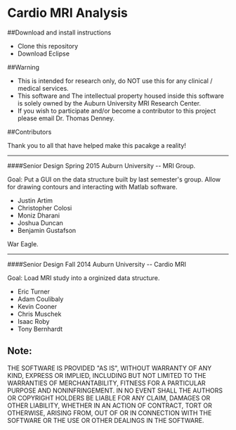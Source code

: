 # Cardio MRI Analysis


##Download and install instructions
- Clone this repository
- Download Eclipse


##Warning

- This is intended for research only, do NOT use this for any clinical / medical services. 
- This software and The intellectual property housed inside this software is solely owned by the Auburn University MRI Research Center.
- If you wish to participate and/or become a contributor to this project please email Dr. Thomas Denney.

##Contributors 

Thank you to all that have helped make this pacakge a reality!

___________________________________________________________

####Senior Design Spring 2015 Auburn University -- MRI Group. 

Goal: Put a GUI on the data structure built by last semester's group. Allow for drawing contours and interacting with Matlab software.
- Justin Artim
- Christopher Colosi
- Moniz Dharani
- Joshua Duncan
- Benjamin Gustafson

War Eagle.

___________________________________________________________

####Senior Design Fall 2014 Auburn University -- Cardio MRI

Goal: Load MRI study into a orginized data structure. 
- Eric Turner
- Adam Coulibaly
- Kevin Cooner
- Chris Muschek
- Isaac Roby
- Tony Bernhardt


## Note: 
THE SOFTWARE IS PROVIDED "AS IS", WITHOUT WARRANTY OF ANY KIND, EXPRESS OR
IMPLIED, INCLUDING BUT NOT LIMITED TO THE WARRANTIES OF MERCHANTABILITY,
FITNESS FOR A PARTICULAR PURPOSE AND NONINFRINGEMENT. IN NO EVENT SHALL THE
AUTHORS OR COPYRIGHT HOLDERS BE LIABLE FOR ANY CLAIM, DAMAGES OR OTHER
LIABILITY, WHETHER IN AN ACTION OF CONTRACT, TORT OR OTHERWISE, ARISING FROM,
OUT OF OR IN CONNECTION WITH THE SOFTWARE OR THE USE OR OTHER DEALINGS IN
THE SOFTWARE.


